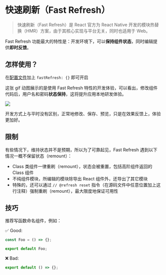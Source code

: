 # 快速刷新（Fast Refresh）

> 快速刷新（Fast Refresh）是 React 官方为 React Native 开发的模块热替换（HMR）方案，由于其核心实现与平台无关，同时也适用于 Web。

Fast Refresh 功能最大的特性是：开发环境下，可以**保持组件状态**，同时编辑提供**即时反馈**。

## 怎样使用？

在[配置文件](/zh-CN/docs/config)加上 `fastRefresh: {}` 即可开启

这张 gif 动图展示的是使用 Fast Refresh 特性的开发体验，可以看出，修改组件代码后，用户名和密码**状态保持**，这将提升应用本地研发体验。

![](https://gw.alipayobjects.com/zos/antfincdn/B2biHHW6s%24/fast-refresh.gif)

开发方式上与平时没有区别，正常地修改、保存、预览，只是在效果反馈上，体验更加好。

## 限制

有些情况下，维持状态并不是预期，所以为了可靠起见，Fast Refresh 遇到以下情况一概不保留状态（remount）：

- Class 类组件一律重刷（remount），状态会被重置，包括高阶组件返回的 Class 组件
- 不纯组件模块，所编辑的模块除导出 React 组件外，还导出了其它模块
- 特殊的，还可以通过 `// @refresh reset` 指令（在源码文件中任意位置加上这行注释）强制重刷（remount），最大限度地保证可用性

## 技巧

推荐写函数命名组件，例如：

✅ Good:

```javascript
const Foo = () => {};

export default Foo;
```

❌ Bad:

```javascript
export default () => {};
```
